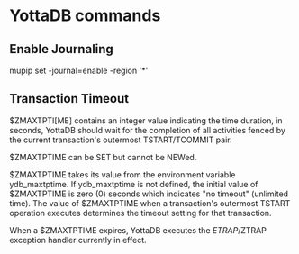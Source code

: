 # YottaDB commands

## Enable Journaling
mupip set -journal=enable -region '*'

## Transaction Timeout
$ZMAXTPTI[ME] contains an integer value indicating the time duration, in seconds, YottaDB should wait for the completion of all activities fenced by the current transaction's outermost TSTART/TCOMMIT pair.

$ZMAXTPTIME can be SET but cannot be NEWed.

$ZMAXTPTIME takes its value from the environment variable ydb_maxtptime. If ydb_maxtptime is not defined, the initial value of $ZMAXTPTIME is zero (0) seconds which indicates "no timeout" (unlimited time). The value of $ZMAXTPTIME when a transaction's outermost TSTART operation executes determines the timeout setting for that transaction.

When a $ZMAXTPTIME expires, YottaDB executes the $ETRAP/$ZTRAP exception handler currently in effect.